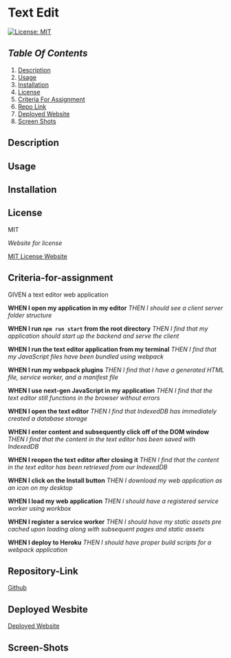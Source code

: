 # Text Edit


[![License: MIT](https://img.shields.io/badge/License-MIT-yellow.svg)](https://opensource.org/licenses/MIT)

## _Table Of Contents_

1. [Description](#description)
2. [Usage](#usage)
3. [Installation](#installation)
4. [License](#license)
5. [Criteria For Assignment](#criteria-for-assignment)
6. [Repo Link](#repository-link)
7. [Deployed Website](#deployed-website)
8. [Screen Shots](#screen-shots)

## Description

## Usage

## Installation

## License

MIT

_Website for license_

[MIT License Website](https://mit-license.org/)

## Criteria-for-assignment

GIVEN a text editor web application

<!-- good -->
**WHEN I open my application in my editor**
*THEN I should see a client server folder structure*

<!-- good -->
**WHEN I run `npm run start` from the root directory**
*THEN I find that my application should start up the backend and serve the client* 

<!-- good -->
**WHEN I run the text editor application from my terminal**
*THEN I find that my JavaScript files have been bundled using webpack*

<!-- good -->
**WHEN I run my webpack plugins**
*THEN I find that I have a generated HTML file, service worker, and a manifest file*

<!-- good -->
**WHEN I use next-gen JavaScript in my application**
*THEN I find that the text editor still functions in the browser without errors*

<!--good-->
**WHEN I open the text editor**
*THEN I find that IndexedDB has immediately created a database storage*

<!-- need -->
**WHEN I enter content and subsequently click off of the DOM window**
*THEN I find that the content in the text editor has been saved with IndexedDB*

<!-- good -->
**WHEN I reopen the text editor after closing it**
*THEN I find that the content in the text editor has been retrieved from our IndexedDB*

<!-- need -->
**WHEN I click on the Install button**
*THEN I download my web application as an icon on my desktop*

**WHEN I load my web application**
*THEN I should have a registered service worker using workbox*

**WHEN I register a service worker**
*THEN I should have my static assets pre cached upon loading along with subsequent pages and static assets*

<!-- need -->
**WHEN I deploy to Heroku**
*THEN I should have proper build scripts for a webpack application*

## Repository-Link

[Github](https://github.com/PintoDrop/textedit)

## Deployed Wesbite

[Deployed Website]()

## Screen-Shots

![]()

![]()


